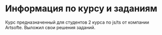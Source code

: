# Информация по курсу и заданиям 
Курс предназначенный для студентов 2 курса по js/ts от компании Artsofte. 
Выложил свои решения заданий.